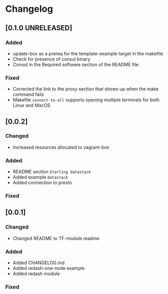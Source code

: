 # Changelog

## [0.1.0 UNRELEASED]

### Added
- update-box as a prereq for the template-example target in the makefile
- Check for presence of consul binary
- Consul in the Required software section of the README file

### Fixed
- Corrected the link to the proxy section that shows up when the make command fails
- Makefile `connect-to-all` supports opening multiple terminals for both Linux and MacOS

## [0.0.2]

### Changed
- Increased resources allocated to vagrant-box

### Added
- README section `Starting datastack`
- Added example `datastack`
- Added connection to presto

### Fixed

## [0.0.1]

### Changed
- Changed README to TF-module readme

### Added
- Added CHANGELOG.md
- Added redash-one-node example
- Added redash module

### Fixed
